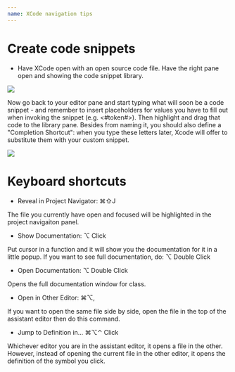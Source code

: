 ```yaml
---
name: XCode navigation tips
---
```


# Create code snippets

* Have XCode open with an open source code file. Have the right pane open and showing the code snippet library.

![](/docs/images/xcode_code_snippet_library_pane.png)

Now go back to your editor pane and start typing what will soon be a code snippet - and remember to insert placeholders for values you have to fill out when invoking the snippet (e.g. <#token#>). Then highlight and drag that code to the library pane. Besides from naming it, you should also define a "Completion Shortcut": when you type these letters later, Xcode will offer to substitute them with your custom snippet.

![](/docs/images/xcode_create_snippet.gif)

# Keyboard shortcuts

* Reveal in Project Navigator: ⌘⇧J

The file you currently have open and focused will be highlighted in the project navigaiton panel.

* Show Documentation: ⌥ Click

Put cursor in a function and it will show you the documentation for it in a little popup. If you want to see full documentation, do: ⌥ Double Click

* Open Documentation: ⌥ Double Click

Opens the full documentation window for class.

* Open in Other Editor: ⌘⌥,

If you want to open the same file side by side, open the file in the top of the assistant editor then do this command.

* Jump to Definition in… ⌘⌥⌃ Click

Whichever editor you are in the assistant editor, it opens a file in the other. However, instead of opening the current file in the other editor, it opens the definition of the symbol you click.
